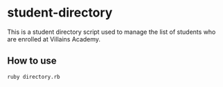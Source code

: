 # student-directory

This is a student directory script used to manage the list of students who are enrolled at Villains Academy.

## How to use

```shell
ruby directory.rb
```